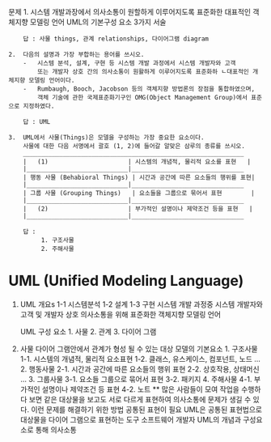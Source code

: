 문제
    1.  시스템 개발과장에서 의사소통이 원할하게 이루어지도록 표준화한 대표적인 객체지향 모델링 언어 
        UML의 기본구성 요소 3가지 서술

        답 : 사물 things, 관계 relationships, 다이어그램 diagram
    
    2.  다음의 설명과 가장 부합하는 용어를 쓰시오.
        -   시스템 분석, 설계, 구현 등 시스템 개발 과정에서 시스템 개발자와 고객
            또는 개발자 상호 간의 의사소통이 원활하게 이루어지도록 표준화하 ㄴ대표적인 개체지향 모델링 언어이다.
        -   Rumbaugh, Booch, Jacobson 등의 객체지향 방법론의 장점을 통합하였으며,
            객체 기술에 관한 국제표준화기구인 OMG(Object Management Group)에서 표준으로 지정하였다.
        
        답 : UML
    
    3.  UML에서 사물(Things)은 모델을 구성하는 가장 중요한 요소이다.
        사물에 대한 다음 서명에서 괄호 (1, 2)에 들어갈 알맞은 삼루의 종류를 쓰시오.
        _____________________________________________________________
        |   (1)                      | 시스템의 개념적, 물리적 요소를 표현   |
        |____________________________|_______________________________
        | 행동 사물 (Behabioral Things) | 시간과 공간에 따른 요소들의 행위를 표현|
        |____________________________|_______________________________
        | 그룹 사물 (Grouping Things)   | 요소들을 그룹으로 묶어서 표현        |
        |____________________________|_______________________________
        |   (2)                      | 부가적인 설명이나 제약조건 등을 표현   |
        |____________________________|_______________________________
        
        답 : 
             1. 구조사물
             2. 주해사물
# UML (Unified Modeling Language)
1. UML
    개요s
        1-1 시스템분석
        1-2 설계
        1-3 구현
        시스템 개발 과정중 시스템 개발자와 고객 및 개발자 상호 의사소통을 위해
        표준화한 객체지향 모델링 언어
    
    UML 구성 요소
        1. 사물
        2. 관계
        3. 다이어 그램
    
2. 사물
    다이어 그램안에서 관계가 형성 될 수 있는 대상
    모델의 기본요소
        1. 구조사물 
            1-1. 시스템의 개념적, 물리적 요소표현
            1-2. 클래스, 유스케이스, 컴포넌트, 노드 ...      
        2. 행동사물 
            2-1. 시간과 공간에 따른 요소들의 행위 표현
            2-2. 상호작용, 상태머신 ...
        3. 그룹사물
            3-1. 요소들 그룹으로 묶어서 표현
            3-2. 패키지
        4. 주해사물
            4-1. 부가적인 설명이나 제약조건 등 표현
            4-2. 노트
** 
많은 사람들이 모여 작업을 수행하다 보면 같은 대상물을 보고도 서로 다르게 표현하여 의사소통에 문제가 생길 수 있다.
이런 문제를 해결하기 위한 방법 공통된 표현이 필요
UML은 공통된 표현법으로 대상물을 다이어 그램으로 표현하는 도구
소프트웨어 개발자 UML의 개념과 구성요소로 통해 의사소통
